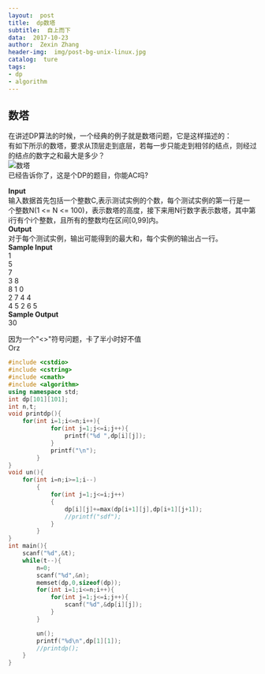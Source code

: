 ```yaml
---
layout:  post
title:  dp数塔
subtitle:  自上而下
data:  2017-10-23
author:  Zexin Zhang
header-img:  img/post-bg-unix-linux.jpg
catalog:  ture
tags:  
- dp
- algorithm
---
```

## 数塔
在讲述DP算法的时候，一个经典的例子就是数塔问题，它是这样描述的： <br>
有如下所示的数塔，要求从顶层走到底层，若每一步只能走到相邻的结点，则经过的结点的数字之和最大是多少？ <br>
![数塔](https://odzkskevi.qnssl.com/79b65092734d6a263a9280f5b332c5b9?v=1508520906)  <br>
已经告诉你了，这是个DP的题目，你能AC吗?<br>

**Input**<br>
输入数据首先包括一个整数C,表示测试实例的个数，每个测试实例的第一行是一个整数N(1 <= N <= 100)，表示数塔的高度，接下来用N行数字表示数塔，其中第i行有个i个整数，且所有的整数均在区间[0,99]内。<br> 
**Output**<br>
对于每个测试实例，输出可能得到的最大和，每个实例的输出占一行。 <br>
**Sample Input**<br>
1<br>
5<br>
7<br>
3 8<br>
8 1 0 <br>
2 7 4 4<br>
4 5 2 6 5<br>
**Sample Output**<br>
30<br>

因为一个"<\>"符号问题，卡了半小时好不值<br>
Orz<br>
```c++
#include <cstdio>
#include <cstring>
#include <cmath>
#include <algorithm>
using namespace std;
int dp[101][101];
int n,t;
void printdp(){
	for(int i=1;i<=n;i++){
			for(int j=1;j<=i;j++){
				printf("%d ",dp[i][j]);
			}
			printf("\n");
		}
}
void un(){
	for(int i=n;i>=1;i--)
		{
			for(int j=1;j<=i;j++)
			{
				dp[i][j]+=max(dp[i+1][j],dp[i+1][j+1]);
				//printf("sdf");
			}
		}
}
int main(){
	scanf("%d",&t);
	while(t--){
		n=0;
		scanf("%d",&n);
		memset(dp,0,sizeof(dp));
		for(int i=1;i<=n;i++){
			for(int j=1;j<=i;j++){
				scanf("%d",&dp[i][j]);
			}
		}

		un();
		printf("%d\n",dp[1][1]);
		//printdp();
	}
}
```
